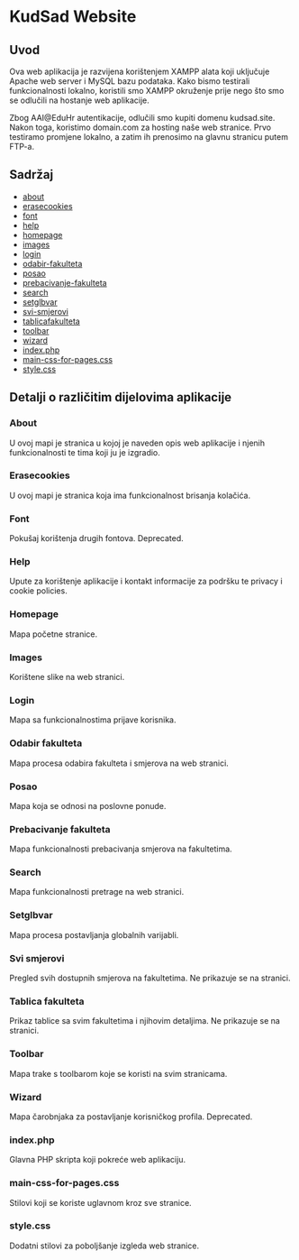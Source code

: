 # KudSad Website

## Uvod

Ova web aplikacija je razvijena korištenjem XAMPP alata koji uključuje Apache web server i MySQL bazu podataka. Kako bismo testirali funkcionalnosti lokalno, koristili smo XAMPP okruženje prije nego što smo se odlučili na hostanje web aplikacije.

Zbog AAI@EduHr autentikacije, odlučili smo kupiti domenu kudsad.site. Nakon toga, koristimo domain.com za hosting naše web stranice. Prvo testiramo promjene lokalno, a zatim ih prenosimo na glavnu stranicu putem FTP-a.

## Sadržaj

- [about](#about)
- [erasecookies](#erasecookies)
- [font](#font)
- [help](#help)
- [homepage](#homepage)
- [images](#images)
- [login](#login)
- [odabir-fakulteta](#odabir-fakulteta)
- [posao](#posao)
- [prebacivanje-fakulteta](#prebacivanje-fakulteta)
- [search](#search)
- [setglbvar](#setglbvar)
- [svi-smjerovi](#svi-smjerovi)
- [tablicafakulteta](#tablicafakulteta)
- [toolbar](#toolbar)
- [wizard](#wizard)
- [index.php](#index.php)
- [main-css-for-pages.css](#main-css-for-pages.css)
- [style.css](#style.css)

## Detalji o različitim dijelovima aplikacije

### About

U ovoj mapi je stranica u kojoj je naveden opis web aplikacije i njenih funkcionalnosti te tima koji ju je izgradio.

### Erasecookies

U ovoj mapi je stranica koja ima funkcionalnost brisanja kolačića.

### Font

Pokušaj korištenja drugih fontova. Deprecated.

### Help

Upute za korištenje aplikacije i kontakt informacije za podršku te privacy i cookie policies.

### Homepage

Mapa početne stranice.

### Images

Korištene slike na web stranici.

### Login

Mapa sa funkcionalnostima prijave korisnika.

### Odabir fakulteta

Mapa procesa odabira fakulteta i smjerova na web stranici.

### Posao

Mapa koja se odnosi na poslovne ponude.

### Prebacivanje fakulteta

Mapa funkcionalnosti prebacivanja smjerova na fakultetima.

### Search

Mapa funkcionalnosti pretrage na web stranici.

### Setglbvar

Mapa procesa postavljanja globalnih varijabli.

### Svi smjerovi

Pregled svih dostupnih smjerova na fakultetima. Ne prikazuje se na stranici.

### Tablica fakulteta

Prikaz tablice sa svim fakultetima i njihovim detaljima. Ne prikazuje se na stranici.

### Toolbar

Mapa trake s toolbarom koje se koristi na svim stranicama.

### Wizard

Mapa čarobnjaka za postavljanje korisničkog profila. Deprecated.

### index.php

Glavna PHP skripta koji pokreće web aplikaciju.

### main-css-for-pages.css

Stilovi koji se koriste uglavnom kroz sve stranice.

### style.css

Dodatni stilovi za poboljšanje izgleda web stranice.
